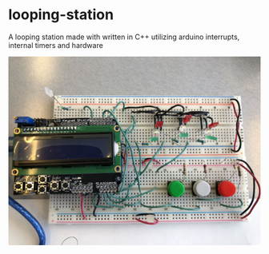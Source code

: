 # looping-station
A looping station made with written in C++ utilizing arduino interrupts, internal timers and hardware

![looper](looper.JPG)
